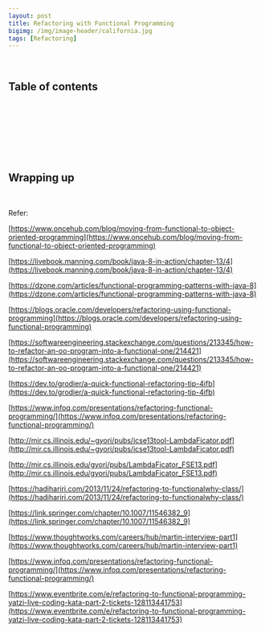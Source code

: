 ```yaml
---
layout: post
title: Refactoring with Functional Programming
bigimg: /img/image-header/california.jpg
tags: [Refactoring]
---
```




<br>

## Table of contents




<br>

## 






<br>

## 





<br>

## Wrapping up




<br>

Refer:

[https://www.oncehub.com/blog/moving-from-functional-to-object-oriented-programming](https://www.oncehub.com/blog/moving-from-functional-to-object-oriented-programming)

[https://livebook.manning.com/book/java-8-in-action/chapter-13/4](https://livebook.manning.com/book/java-8-in-action/chapter-13/4)

[https://dzone.com/articles/functional-programming-patterns-with-java-8](https://dzone.com/articles/functional-programming-patterns-with-java-8)

[https://blogs.oracle.com/developers/refactoring-using-functional-programming](https://blogs.oracle.com/developers/refactoring-using-functional-programming)

[https://softwareengineering.stackexchange.com/questions/213345/how-to-refactor-an-oo-program-into-a-functional-one/214421](https://softwareengineering.stackexchange.com/questions/213345/how-to-refactor-an-oo-program-into-a-functional-one/214421)

[https://dev.to/grodier/a-quick-functional-refactoring-tip-4ifb](https://dev.to/grodier/a-quick-functional-refactoring-tip-4ifb)

[https://www.infoq.com/presentations/refactoring-functional-programming/](https://www.infoq.com/presentations/refactoring-functional-programming/)

[http://mir.cs.illinois.edu/~gyori/pubs/icse13tool-LambdaFicator.pdf](http://mir.cs.illinois.edu/~gyori/pubs/icse13tool-LambdaFicator.pdf)

[http://mir.cs.illinois.edu/gyori/pubs/LambdaFicator_FSE13.pdf](http://mir.cs.illinois.edu/gyori/pubs/LambdaFicator_FSE13.pdf)

[https://hadihariri.com/2013/11/24/refactoring-to-functionalwhy-class/](https://hadihariri.com/2013/11/24/refactoring-to-functionalwhy-class/)

[https://link.springer.com/chapter/10.1007/11546382_9](https://link.springer.com/chapter/10.1007/11546382_9)

[https://www.thoughtworks.com/careers/hub/martin-interview-part1](https://www.thoughtworks.com/careers/hub/martin-interview-part1)

[https://www.infoq.com/presentations/refactoring-functional-programming/](https://www.infoq.com/presentations/refactoring-functional-programming/)

[https://www.eventbrite.com/e/refactoring-to-functional-programming-yatzi-live-coding-kata-part-2-tickets-128113441753](https://www.eventbrite.com/e/refactoring-to-functional-programming-yatzi-live-coding-kata-part-2-tickets-128113441753)